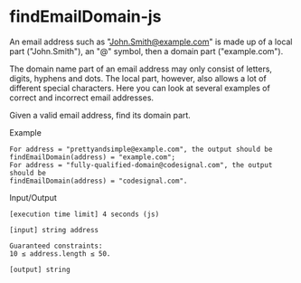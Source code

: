 # findEmailDomain-js

An email address such as "John.Smith@example.com" is made up of a local part ("John.Smith"), an "@" symbol, then a domain part ("example.com").

The domain name part of an email address may only consist of letters, digits, hyphens and dots. The local part, however, also allows a lot of different special characters. Here you can look at several examples of correct and incorrect email addresses.

Given a valid email address, find its domain part.

Example

    For address = "prettyandsimple@example.com", the output should be
    findEmailDomain(address) = "example.com";
    For address = "fully-qualified-domain@codesignal.com", the output should be
    findEmailDomain(address) = "codesignal.com".

Input/Output

    [execution time limit] 4 seconds (js)

    [input] string address

    Guaranteed constraints:
    10 ≤ address.length ≤ 50.

    [output] string
